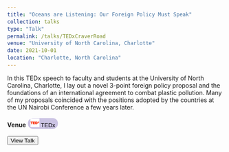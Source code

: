 ```yaml
---
title: "Oceans are Listening: Our Foreign Policy Must Speak"
collection: talks
type: "Talk"
permalink: /talks/TEDxCraverRoad
venue: "University of North Carolina, Charlotte"
date: 2021-10-01
location: "Charlotte, North Carolina"
---
```


In this TEDx speech to faculty and students at the University of North Carolina, Charlotte, I lay out a novel 3-point foreign policy proposal and the foundations of an international agreement to combat plastic pollution.
Many of my proposals coincided with the positions adopted by the countries at the UN Nairobi Conference a few years later.
<br>
<br>
<b>Venue</b> <button onclick="location.href='https://www.ted.com/talks/shreyan_mitra_oceans_are_listening_our_foreign_policy_must_speak'" style='border-radius:12px;background-color:rgb(203, 195, 227);border:none'> <img src='../files/TEDx-logo.png' style='height:20px;'/>  TEDx</button>
<br>
<br>
<button onclick="location.href='https://www.ted.com/talks/shreyan_mitra_oceans_are_listening_our_foreign_policy_must_speak'" type="button">View Talk</button>
